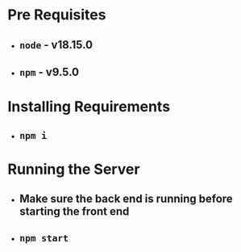 # Pre Requisites

- ## `node` - v18.15.0

- ## `npm` - v9.5.0

# Installing Requirements

- ## `npm i`

# Running the Server

- ## Make sure the back end is running before starting the front end
- ## `npm start`
